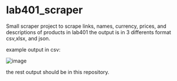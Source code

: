 # lab401_scraper
Small scraper project to scrape links, names, currency, prices, and descriptions of products in lab401
the output is in 3 differents format csv,xlsx, and json.

example output in csv:

![image](https://github.com/zulfi0/lab401_scraper/assets/68773572/bb126d01-9eca-485c-b8db-b86175f0d4c8)

the rest output should be in this repository.
